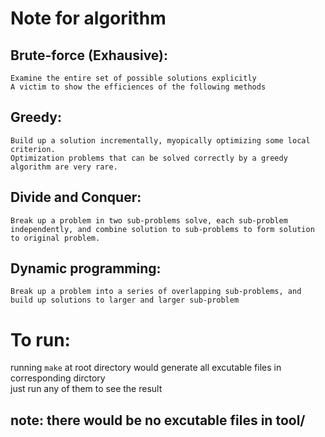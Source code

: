 # Note for algorithm  
## Brute-force (Exhausive):  
	Examine the entire set of possible solutions explicitly  
	A victim to show the efficiences of the following methods  
## Greedy:  
	Build up a solution incrementally, myopically optimizing some local criterion.  
	Optimization problems that can be solved correctly by a greedy algorithm are very rare.  
## Divide and Conquer:  
	Break up a problem in two sub-problems solve, each sub-problem independently, and combine solution to sub-problems to form solution to original problem.  
## Dynamic programming:  
	Break up a problem into a series of overlapping sub-problems, and build up solutions to larger and larger sub-problem  
# To run:  
running `make` at root directory would generate all excutable files in corresponding dirctory  
just run any of them to see the result  
## note: there would be no excutable files in tool/  
